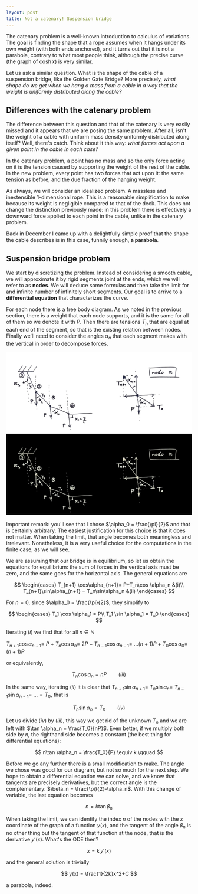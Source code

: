 ```yaml
---
layout: post
title: Not a catenary! Suspension bridge
---
```


The catenary problem is a well-known introduction to calculus of variations. The goal is finding the shape that a rope assumes when it hangs under its own weight (with both ends anchored), and it turns out that it is not a parabola, contrary to what most people think, although the precise curve (the graph of $\cosh x$) is very similar.

Let us ask a similar question. What is the shape of the cable of a suspension bridge, like the Golden Gate Bridge? More precisely, *what shape do we get when we hang a mass from a cable in a way that the weight is uniformly distributed along the cable?* 

## Differences with the catenary problem
The difference between this question and that of the catenary is very easily missed and it appears that we are posing the same problem. After all, isn't the weight of a cable with uniform mass density uniformly distributed along itself? Well, there's catch. Think about it this way: *what forces act upon a given point in the cable in each case?*  

In the catenary problem, a point has no mass and so the only force acting on it is the tension caused by supporting the weight of the rest of the cable. In the new problem, every point has two forces that act upon it: the same tension as before, and the due fraction of the hanging weight. 

As always, we will consider an idealized problem. A massless and inextensible 1-dimensional rope.  This is a reasonable simplification to make because its weight is negligible compared to that of the deck. This does not change the distinction previously made: in this problem there is effectively a downward force applied to each point in the cable, unlike in the catenary problem.

Back in December I came up with a delightfully simple proof that the shape the cable describes is in this case, funnily enough, **a parabola**. 

## Suspension bridge problem

We start by discretizing the problem. Instead of considering a smooth cable, we will approximate it by rigid segments joint at the ends, which we will refer to as **nodes**. We will deduce some formulas and then take the limit for and infinite number of infinitely short segments. Our goal is to arrive to a **differential equation** that characterizes the curve.

For each node there is a free body diagram.  As we noted in the previous section, there is a weight that each node supports, and it is the same for all of them so we denote it with $P$. Then there are tensions $T_n$ that are equal at each end of the segment, so that is the existing relation between nodes. Finally we'll need to consider the angles $\alpha_n$ that each segment makes with the vertical in order to decompose forces.

<img src="/pictures/2021-03-08-Not-a-catenary/diagrama_fuerzas_light.png" class="pic_lightmode">
<img src="/pictures/2021-03-08-Not-a-catenary/diagrama_fuerzas_dark.png" class="pic_darkmode">

Important remark: you'll see that I chose $\alpha_0 = \frac{\pi}{2}$ and that is certainly arbitrary. The easiest justification for this choice is that it does not matter. When taking the limit, that angle becomes both meaningless and irrelevant. Nonetheless, it is a very useful choice for the computations in the finite case, as we will see.

We are assuming that our bridge is in equilibrium, so let us obtain the equations for equilibrium: the sum of forces in the vertical axis must be zero, and the same goes for the horizontal axis. The general equations are


$$
\begin{cases}
T_{n+1} \cos\alpha_{n+1}= P+T_n\cos \alpha_n &(i)\\
T_{n+1}\sin\alpha_{n+1} = T_n\sin\alpha_n &(ii)
\end{cases}
$$


For $n=0$, since $\alpha_0 = \frac{\pi}{2}$, they simplify to


$$
\begin{cases}
T_1 \cos \alpha_1 = P\\
T_1 \sin \alpha_1 = T_0
\end{cases}
$$


Iterating $(i)$ we find that for all $n\in \mathbb N$



$T_{n+1} \cos \alpha_{n+1} =$  $P+T_{n} \cos \alpha_{n} =$ $2P + T_{n-1} \cos \alpha_{n-1} =$ $\ldots (n+1) P + T_0\cos\alpha_0 =$ $(n+1)P$

or equivalently, 


$$
T_n \cos \alpha_n = nP \qquad (iii)
$$


In the same way, iterating $(ii)$ it is clear that $T_{n+1}\sin \alpha_{n+1} =$ $T_{n}\sin \alpha_{n} =$ $T_{n-1}\sin \alpha_{n-1} =$ $\ldots =T_0$, that is


$$
T_{n}\sin \alpha_{n} = T_0 \qquad (iv)
$$


Let us divide $(iv)$ by $(iii)$, this way we get rid of the unknown $T_n$ and we are left with $\tan \alpha_n = \frac{T_0}{nP}$. Even better, if we multiply both side by $n$, the righthand side becomes a constant (the best thing for differential equations):


$$
n\tan \alpha_n = \frac{T_0}{P} \equiv k \qquad
$$


Before we go any further there is a small modification to make. The angle we chose was good for our diagram, but not so much for the next step. We hope to obtain a differential equation we can solve, and we know that tangents are precisely derivatives, but the correct angle is the complementary: $\beta_n = \frac{\pi}{2}-\alpha_n$.  With this change of variable, the last equation becomes


$$
n = k \tan \beta_n
$$

When taking the limit, we can identify the index $n$ of the nodes with the $x$ coordinate of the graph of a function $y(x)$, and the tangent of the angle  $\beta_n$ is no other thing but the tangent of that function at the node, that is the derivative $y'(x)$. What's the ODE then?


$$
x = k\,y'(x)
$$


and the general solution is trivially


$$
y(x) = \frac{1}{2k}x^2+C
$$


a parabola, indeed.
